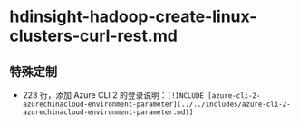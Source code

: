 # hdinsight-hadoop-create-linux-clusters-curl-rest.md

## 特殊定制

* 223 行，添加 Azure CLI 2 的登录说明：`[!INCLUDE [azure-cli-2-azurechinacloud-environment-parameter](../../includes/azure-cli-2-azurechinacloud-environment-parameter.md)]`